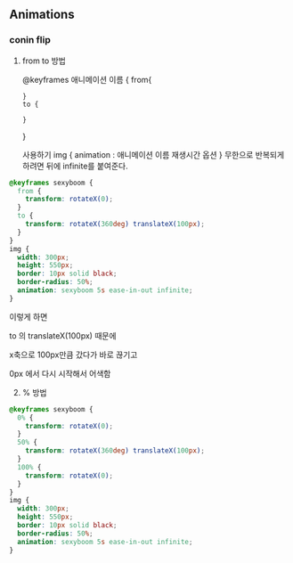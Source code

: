 ## Animations

### conin flip

1.  from to 방법

    @keyframes 애니메이션 이름 {
    from{

        }
        to {

        }

    }

    사용하기
    img {
    animation : 애니메이션 이름 재생시간 옵션
    }
    무한으로 반복되게 하려면 뒤에 infinite를 붙여준다.

```css
@keyframes sexyboom {
  from {
    transform: rotateX(0);
  }
  to {
    transform: rotateX(360deg) translateX(100px);
  }
}
img {
  width: 300px;
  height: 550px;
  border: 10px solid black;
  border-radius: 50%;
  animation: sexyboom 5s ease-in-out infinite;
}
```

이렇게 하면

to 의 translateX(100px) 때문에

x축으로 100px만큼 갔다가 바로 끊기고

0px 에서 다시 시작해서 어색함

2. % 방법

```css
@keyframes sexyboom {
  0% {
    transform: rotateX(0);
  }
  50% {
    transform: rotateX(360deg) translateX(100px);
  }
  100% {
    transform: rotateX(0);
  }
}
img {
  width: 300px;
  height: 550px;
  border: 10px solid black;
  border-radius: 50%;
  animation: sexyboom 5s ease-in-out infinite;
}
```
